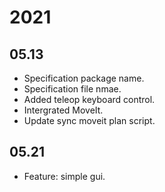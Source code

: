 # 2021

## 05.13

- Specification package name.
- Specification file nmae.
- Added teleop keyboard control.
- Intergrated MoveIt.
- Update sync moveit plan script.

## 05.21

- Feature: simple gui.